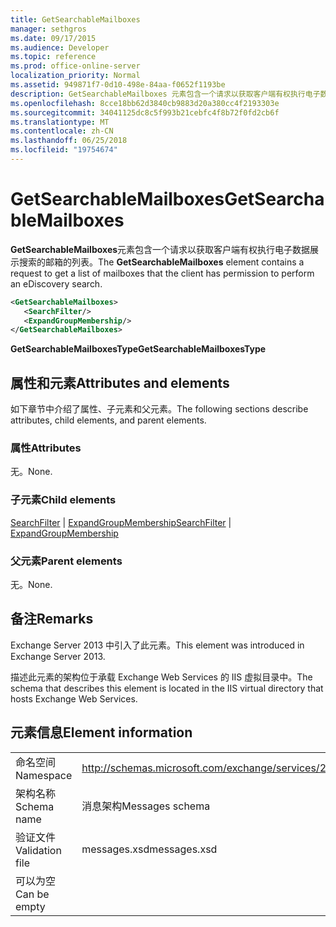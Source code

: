 ```yaml
---
title: GetSearchableMailboxes
manager: sethgros
ms.date: 09/17/2015
ms.audience: Developer
ms.topic: reference
ms.prod: office-online-server
localization_priority: Normal
ms.assetid: 949871f7-0d10-498e-84aa-f0652f1193be
description: GetSearchableMailboxes 元素包含一个请求以获取客户端有权执行电子数据展示搜索的邮箱的列表。
ms.openlocfilehash: 8cce18bb62d3840cb9883d20a380cc4f2193303e
ms.sourcegitcommit: 34041125dc8c5f993b21cebfc4f8b72f0fd2cb6f
ms.translationtype: MT
ms.contentlocale: zh-CN
ms.lasthandoff: 06/25/2018
ms.locfileid: "19754674"
---
```

# <a name="getsearchablemailboxes"></a><span data-ttu-id="ecb66-103">GetSearchableMailboxes</span><span class="sxs-lookup"><span data-stu-id="ecb66-103">GetSearchableMailboxes</span></span>

<span data-ttu-id="ecb66-104">**GetSearchableMailboxes**元素包含一个请求以获取客户端有权执行电子数据展示搜索的邮箱的列表。</span><span class="sxs-lookup"><span data-stu-id="ecb66-104">The **GetSearchableMailboxes** element contains a request to get a list of mailboxes that the client has permission to perform an eDiscovery search.</span></span> 
  
```XML
<GetSearchableMailboxes>
   <SearchFilter/>
   <ExpandGroupMembership/>
</GetSearchableMailboxes>
```

 <span data-ttu-id="ecb66-105">**GetSearchableMailboxesType**</span><span class="sxs-lookup"><span data-stu-id="ecb66-105">**GetSearchableMailboxesType**</span></span>
## <a name="attributes-and-elements"></a><span data-ttu-id="ecb66-106">属性和元素</span><span class="sxs-lookup"><span data-stu-id="ecb66-106">Attributes and elements</span></span>

<span data-ttu-id="ecb66-107">如下章节中介绍了属性、子元素和父元素。</span><span class="sxs-lookup"><span data-stu-id="ecb66-107">The following sections describe attributes, child elements, and parent elements.</span></span>
  
### <a name="attributes"></a><span data-ttu-id="ecb66-108">属性</span><span class="sxs-lookup"><span data-stu-id="ecb66-108">Attributes</span></span>

<span data-ttu-id="ecb66-109">无。</span><span class="sxs-lookup"><span data-stu-id="ecb66-109">None.</span></span>
  
### <a name="child-elements"></a><span data-ttu-id="ecb66-110">子元素</span><span class="sxs-lookup"><span data-stu-id="ecb66-110">Child elements</span></span>

<span data-ttu-id="ecb66-111">[SearchFilter](searchfilter.md) | [ExpandGroupMembership](expandgroupmembership.md)</span><span class="sxs-lookup"><span data-stu-id="ecb66-111">[SearchFilter](searchfilter.md) | [ExpandGroupMembership](expandgroupmembership.md)</span></span>
  
### <a name="parent-elements"></a><span data-ttu-id="ecb66-112">父元素</span><span class="sxs-lookup"><span data-stu-id="ecb66-112">Parent elements</span></span>

<span data-ttu-id="ecb66-113">无。</span><span class="sxs-lookup"><span data-stu-id="ecb66-113">None.</span></span>
  
## <a name="remarks"></a><span data-ttu-id="ecb66-114">备注</span><span class="sxs-lookup"><span data-stu-id="ecb66-114">Remarks</span></span>

<span data-ttu-id="ecb66-115">Exchange Server 2013 中引入了此元素。</span><span class="sxs-lookup"><span data-stu-id="ecb66-115">This element was introduced in Exchange Server 2013.</span></span>
  
<span data-ttu-id="ecb66-116">描述此元素的架构位于承载 Exchange Web Services 的 IIS 虚拟目录中。</span><span class="sxs-lookup"><span data-stu-id="ecb66-116">The schema that describes this element is located in the IIS virtual directory that hosts Exchange Web Services.</span></span>
  
## <a name="element-information"></a><span data-ttu-id="ecb66-117">元素信息</span><span class="sxs-lookup"><span data-stu-id="ecb66-117">Element information</span></span>

|||
|:-----|:-----|
|<span data-ttu-id="ecb66-118">命名空间</span><span class="sxs-lookup"><span data-stu-id="ecb66-118">Namespace</span></span>  <br/> |http://schemas.microsoft.com/exchange/services/2006/messages  <br/> |
|<span data-ttu-id="ecb66-119">架构名称</span><span class="sxs-lookup"><span data-stu-id="ecb66-119">Schema name</span></span>  <br/> |<span data-ttu-id="ecb66-120">消息架构</span><span class="sxs-lookup"><span data-stu-id="ecb66-120">Messages schema</span></span>  <br/> |
|<span data-ttu-id="ecb66-121">验证文件</span><span class="sxs-lookup"><span data-stu-id="ecb66-121">Validation file</span></span>  <br/> |<span data-ttu-id="ecb66-122">messages.xsd</span><span class="sxs-lookup"><span data-stu-id="ecb66-122">messages.xsd</span></span>  <br/> |
|<span data-ttu-id="ecb66-123">可以为空</span><span class="sxs-lookup"><span data-stu-id="ecb66-123">Can be empty</span></span>  <br/> ||
   

